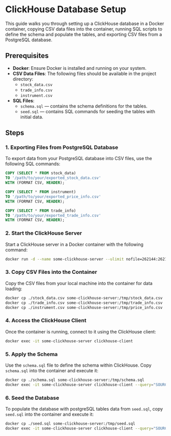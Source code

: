 # ClickHouse Database Setup

This guide walks you through setting up a ClickHouse database in a Docker container, copying CSV data files into the container, running SQL scripts to define the schema and populate the tables, and exporting CSV files from a PostgreSQL database.

## Prerequisites

- **Docker**: Ensure Docker is installed and running on your system.
- **CSV Data Files**: The following files should be available in the project directory:
  - `stock_data.csv`
  - `trade_info.csv`
  - `instrument.csv`
- **SQL Files**:
  - `schema.sql` — contains the schema definitions for the tables.
  - `seed.sql` — contains SQL commands for seeding the tables with initial data.

## Steps


### 1. Exporting Files from PostgreSQL Database

To export data from your PostgreSQL database into CSV files, use the following SQL commands:

```sql
COPY (SELECT * FROM stock_data) 
TO '/path/to/your/exported_stock_data.csv' 
WITH (FORMAT CSV, HEADER);

COPY (SELECT * FROM instrument) 
TO '/path/to/your/exported_price_info.csv' 
WITH (FORMAT CSV, HEADER);

COPY (SELECT * FROM trade_info) 
TO '/path/to/your/exported_trade_info.csv' 
WITH (FORMAT CSV, HEADER);
```

### 2. Start the ClickHouse Server

Start a ClickHouse server in a Docker container with the following command:

```bash
docker run -d --name some-clickhouse-server --ulimit nofile=262144:262144 clickhouse/clickhouse-server
```

### 3. Copy CSV Files into the Container

Copy the CSV files from your local machine into the container for data loading:

```bash
docker cp ./stock_data.csv some-clickhouse-server:/tmp/stock_data.csv
docker cp ./trade_info.csv some-clickhouse-server:/tmp/trade_info.csv
docker cp ./instrument.csv some-clickhouse-server:/tmp/price_info.csv
```

### 4. Access the ClickHouse Client

Once the container is running, connect to it using the ClickHouse client:

```bash
docker exec -it some-clickhouse-server clickhouse-client
```

### 5. Apply the Schema

Use the `schema.sql` file to define the schema within ClickHouse. Copy `schema.sql` into the container and execute it:

```bash
docker cp ./schema.sql some-clickhouse-server:/tmp/schema.sql
docker exec -it some-clickhouse-server clickhouse-client --query="SOURCE /tmp/schema.sql"
```

### 6. Seed the Database

To populate the database with postgreSQL tables data from `seed.sql`, copy `seed.sql` into the container and execute it:

```bash
docker cp ./seed.sql some-clickhouse-server:/tmp/seed.sql
docker exec -it some-clickhouse-server clickhouse-client --query="SOURCE /tmp/seed.sql"
```

